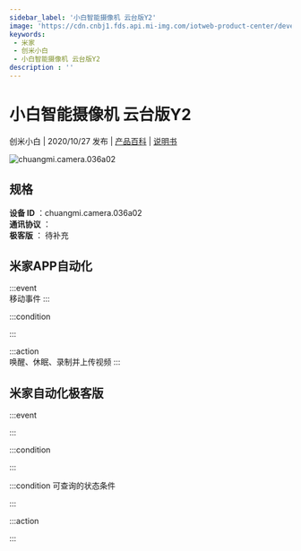 ```yaml
---
sidebar_label: '小白智能摄像机 云台版Y2'
image: 'https://cdn.cnbj1.fds.api.mi-img.com/iotweb-product-center/developer_1637311093100sHGvNg3Y.png?GalaxyAccessKeyId=AKVGLQWBOVIRQ3XLEW&Expires=9223372036854775807&Signature=CU82l8/Frq8fXacQDtx0iRFWpEk='
keywords: 
 - 米家
 - 创米小白
 - 小白智能摄像机 云台版Y2
description : ''
---
```

# 小白智能摄像机 云台版Y2

创米小白 | 2020/10/27 发布 | [产品百科](https://home.mi.com/webapp/content/baike/product/index.html?model=chuangmi.camera.036a02/) | [说明书](https://home.mi.com/views/introduction.html?model=chuangmi.camera.036a02&region=cn)

![chuangmi.camera.036a02](https://cdn.cnbj1.fds.api.mi-img.com/iotweb-product-center/developer_1637311093100sHGvNg3Y.png?GalaxyAccessKeyId=AKVGLQWBOVIRQ3XLEW&Expires=9223372036854775807&Signature=CU82l8/Frq8fXacQDtx0iRFWpEk=)

## 规格  
> 
**设备 ID** ：chuangmi.camera.036a02  
**通讯协议** ：  
**极客版**  ： 待补充 


## 米家APP自动化  

:::event  
移动事件
:::

:::condition  

:::

:::action   
唤醒、休眠、录制并上传视频
:::

## 米家自动化极客版  

:::event  

:::

:::condition  

:::

:::condition 可查询的状态条件  

:::

:::action  

:::

        
